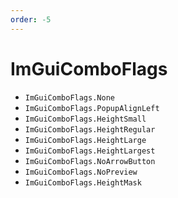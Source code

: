 ```yaml
---
order: -5
---
```


# ImGuiComboFlags

* `ImGuiComboFlags.None`
* `ImGuiComboFlags.PopupAlignLeft`
* `ImGuiComboFlags.HeightSmall`
* `ImGuiComboFlags.HeightRegular`
* `ImGuiComboFlags.HeightLarge`
* `ImGuiComboFlags.HeightLargest`
* `ImGuiComboFlags.NoArrowButton`
* `ImGuiComboFlags.NoPreview`
* `ImGuiComboFlags.HeightMask`